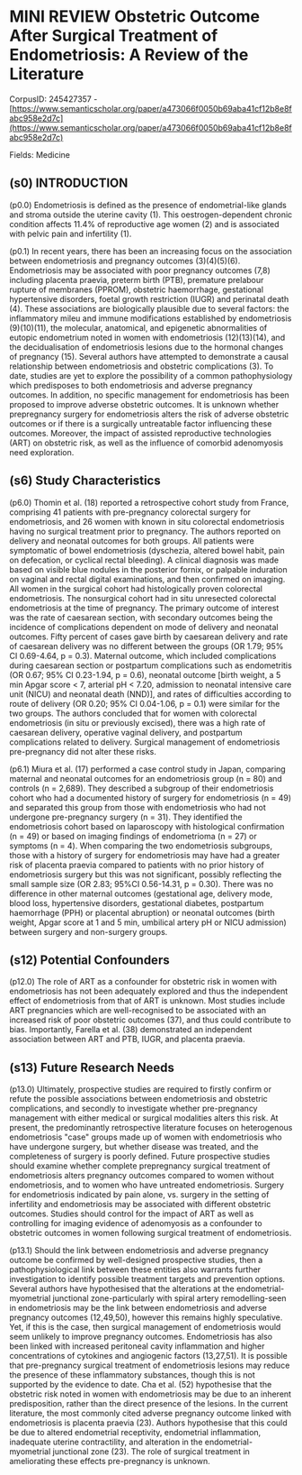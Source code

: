 # MINI REVIEW Obstetric Outcome After Surgical Treatment of Endometriosis: A Review of the Literature

CorpusID: 245427357 - [https://www.semanticscholar.org/paper/a473066f0050b69aba41cf12b8e8fabc958e2d7c](https://www.semanticscholar.org/paper/a473066f0050b69aba41cf12b8e8fabc958e2d7c)

Fields: Medicine

## (s0) INTRODUCTION
(p0.0) Endometriosis is defined as the presence of endometrial-like glands and stroma outside the uterine cavity (1). This oestrogen-dependent chronic condition affects 11.4% of reproductive age women (2) and is associated with pelvic pain and infertility (1).

(p0.1) In recent years, there has been an increasing focus on the association between endometriosis and pregnancy outcomes (3)(4)(5)(6). Endometriosis may be associated with poor pregnancy outcomes (7,8) including placenta praevia, preterm birth (PTB), premature prelabour rupture of membranes (PPROM), obstetric haemorrhage, gestational hypertensive disorders, foetal growth restriction (IUGR) and perinatal death (4). These associations are biologically plausible due to several factors: the inflammatory mileu and immune modifications established by endometriosis (9)(10)(11), the molecular, anatomical, and epigenetic abnormalities of eutopic endometrium noted in women with endometriosis (12)(13)(14), and the decidualisation of endometriosis lesions due to the hormonal changes of pregnancy (15). Several authors have attempted to demonstrate a causal relationship between endometriosis and obstetric complications (3). To date, studies are yet to explore the possibility of a common pathophysiology which predisposes to both endometriosis and adverse pregnancy outcomes. In addition, no specific management for endometriosis has been proposed to improve adverse obstetric outcomes. It is unknown whether prepregnancy surgery for endometriosis alters the risk of adverse obstetric outcomes or if there is a surgically untreatable factor influencing these outcomes. Moreover, the impact of assisted reproductive technologies (ART) on obstetric risk, as well as the influence of comorbid adenomyosis need exploration.
## (s6) Study Characteristics
(p6.0) Thomin et al. (18) reported a retrospective cohort study from France, comprising 41 patients with pre-pregnancy colorectal surgery for endometriosis, and 26 women with known in situ colorectal endometriosis having no surgical treatment prior to pregnancy. The authors reported on delivery and neonatal outcomes for both groups. All patients were symptomatic of bowel endometriosis (dyschezia, altered bowel habit, pain on defecation, or cyclical rectal bleeding). A clinical diagnosis was made based on visible blue nodules in the posterior fornix, or palpable induration on vaginal and rectal digital examinations, and then confirmed on imaging. All women in the surgical cohort had histologically proven colorectal endometriosis. The nonsurgical cohort had in situ unresected colorectal endometriosis at the time of pregnancy. The primary outcome of interest was the rate of caesarean section, with secondary outcomes being the incidence of complications dependent on mode of delivery and neonatal outcomes. Fifty percent of cases gave birth by caesarean delivery and rate of caesarean delivery was no different between the groups (OR 1.79; 95% CI 0.69-4.64, p = 0.3). Maternal outcome, which included complications during caesarean section or postpartum complications such as endometritis (OR 0.67; 95% CI 0.23-1.94, p = 0.6), neonatal outcome [birth weight, a 5 min Apgar score < 7, arterial pH < 7.20, admission to neonatal intensive care unit (NICU) and neonatal death (NND)], and rates of difficulties according to route of delivery (OR 0.20; 95% CI 0.04-1.06, p = 0.1) were similar for the two groups. The authors concluded that for women with colorectal endometriosis (in situ or previously excised), there was a high rate of caesarean delivery, operative vaginal delivery, and postpartum complications related to delivery. Surgical management of endometriosis pre-pregnancy did not alter these risks.

(p6.1) Miura et al. (17) performed a case control study in Japan, comparing maternal and neonatal outcomes for an endometriosis group (n = 80) and controls (n = 2,689). They described a subgroup of their endometriosis cohort who had a documented history of surgery for endometriosis (n = 49) and separated this group from those with endometriosis who had not undergone pre-pregnancy surgery (n = 31). They identified the endometriosis cohort based on laparoscopy with histological confirmation (n = 49) or based on imaging findings of endometrioma (n = 27) or symptoms (n = 4). When comparing the two endometriosis subgroups, those with a history of surgery for endometriosis may have had a greater risk of placenta praevia compared to patients with no prior history of endometriosis surgery but this was not significant, possibly reflecting the small sample size (OR 2.83; 95%CI 0.56-14.31, p = 0.30). There was no difference in other maternal outcomes (gestational age, delivery mode, blood loss, hypertensive disorders, gestational diabetes, postpartum haemorrhage (PPH) or placental abruption) or neonatal outcomes (birth weight, Apgar score at 1 and 5 min, umbilical artery pH or NICU admission) between surgery and non-surgery groups.
## (s12) Potential Confounders
(p12.0) The role of ART as a confounder for obstetric risk in women with endometriosis has not been adequately explored and thus the independent effect of endometriosis from that of ART is unknown. Most studies include ART pregnancies which are well-recognised to be associated with an increased risk of poor obstetric outcomes (37), and thus could contribute to bias. Importantly, Farella et al. (38) demonstrated an independent association between ART and PTB, IUGR, and placenta praevia.
## (s13) Future Research Needs
(p13.0) Ultimately, prospective studies are required to firstly confirm or refute the possible associations between endometriosis and obstetric complications, and secondly to investigate whether pre-pregnancy management with either medical or surgical modalities alters this risk. At present, the predominantly retrospective literature focuses on heterogenous endometriosis "case" groups made up of women with endometriosis who have undergone surgery, but whether disease was treated, and the completeness of surgery is poorly defined. Future prospective studies should examine whether complete prepregnancy surgical treatment of endometriosis alters pregnancy outcomes compared to women without endometriosis, and to women who have untreated endometriosis. Surgery for endometriosis indicated by pain alone, vs. surgery in the setting of infertility and endometriosis may be associated with different obstetric outcomes. Studies should control for the impact of ART as well as controlling for imaging evidence of adenomyosis as a confounder to obstetric outcomes in women following surgical treatment of endometriosis.

(p13.1) Should the link between endometriosis and adverse pregnancy outcome be confirmed by well-designed prospective studies, then a pathophysiological link between these entities also warrants further investigation to identify possible treatment targets and prevention options. Several authors have hypothesised that the alterations at the endometrial-myometrial junctional zone-particularly with spiral artery remodelling-seen in endometriosis may be the link between endometriosis and adverse pregnancy outcomes (12,49,50), however this remains highly speculative. Yet, if this is the case, then surgical management of endometriosis would seem unlikely to improve pregnancy outcomes. Endometriosis has also been linked with increased peritoneal cavity inflammation and higher concentrations of cytokines and angiogenic factors (13,27,51). It is possible that pre-pregnancy surgical treatment of endometriosis lesions may reduce the presence of these inflammatory substances, though this is not supported by the evidence to date. Cha et al. (52) hypothesise that the obstetric risk noted in women with endometriosis may be due to an inherent predisposition, rather than the direct presence of the lesions. In the current literature, the most commonly cited adverse pregnancy outcome linked with endometriosis is placenta praevia (23). Authors hypothesise that this could be due to altered endometrial receptivity, endometrial inflammation, inadequate uterine contractility, and alteration in the endometrial-myometrial junctional zone (23). The role of surgical treatment in ameliorating these effects pre-pregnancy is unknown.
